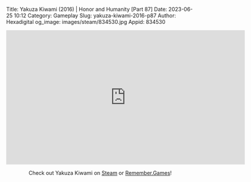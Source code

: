 Title: Yakuza Kiwami (2016) | Honor and Humanity [Part 87]
Date: 2023-06-25 10:12
Category: Gameplay
Slug: yakuza-kiwami-2016-p87
Author: Hexadigital
og_image: images/steam/834530.jpg
Appid: 834530

<center><iframe src="https://www.youtube.com/embed/tjVIYyaQ-X8?feature=oembed" allow="accelerometer; autoplay; encrypted-media; gyroscope; picture-in-picture" width="640" height="360" frameborder="0"></iframe>

Check out Yakuza Kiwami on [Steam](https://store.steampowered.com/app/834530/?curator_clanid=34633900) or [Remember.Games](https://remember.games/game/342/)!</center>